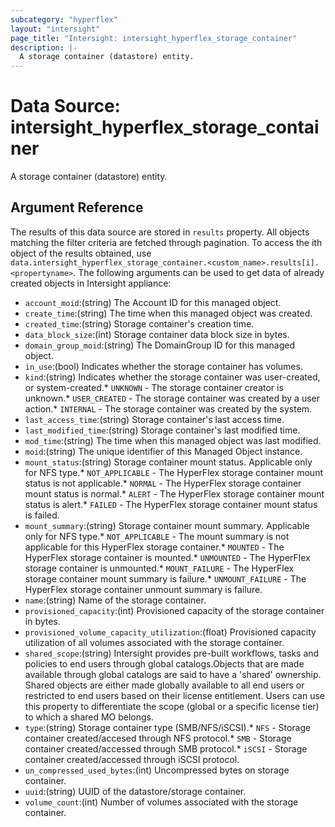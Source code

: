 ```yaml
---
subcategory: "hyperflex"
layout: "intersight"
page_title: "Intersight: intersight_hyperflex_storage_container"
description: |-
  A storage container (datastore) entity.
---
```


# Data Source: intersight_hyperflex_storage_container
A storage container (datastore) entity.
## Argument Reference
The results of this data source are stored in `results` property.
All objects matching the filter criteria are fetched through pagination.
To access the ith object of the results obtained, use `data.intersight_hyperflex_storage_container.<custom_name>.results[i].<propertyname>`.
The following arguments can be used to get data of already created objects in Intersight appliance:
* `account_moid`:(string) The Account ID for this managed object. 
* `create_time`:(string) The time when this managed object was created. 
* `created_time`:(string) Storage container's creation time. 
* `data_block_size`:(int) Storage container data block size in bytes. 
* `domain_group_moid`:(string) The DomainGroup ID for this managed object. 
* `in_use`:(bool) Indicates whether the storage container has volumes. 
* `kind`:(string) Indicates whether the storage container was user-created, or system-created.* `UNKNOWN` - The storage container creator is unknown.* `USER_CREATED` - The storage container was created by a user action.* `INTERNAL` - The storage container was created by the system. 
* `last_access_time`:(string) Storage container's last access time. 
* `last_modified_time`:(string) Storage container's last modified time. 
* `mod_time`:(string) The time when this managed object was last modified. 
* `moid`:(string) The unique identifier of this Managed Object instance. 
* `mount_status`:(string) Storage container mount status. Applicable only for NFS type.* `NOT_APPLICABLE` - The HyperFlex storage container mount status is not applicable.* `NORMAL` - The HyperFlex storage container mount status is normal.* `ALERT` - The HyperFlex storage container mount status is alert.* `FAILED` - The HyperFlex storage container mount status is failed. 
* `mount_summary`:(string) Storage container mount summary. Applicable only for NFS type.* `NOT_APPLICABLE` - The mount summary is not applicable for this HyperFlex storage container.* `MOUNTED` - The HyperFlex storage container is mounted.* `UNMOUNTED` - The HyperFlex storage container is unmounted.* `MOUNT_FAILURE` - The HyperFlex storage container mount summary is failure.* `UNMOUNT_FAILURE` - The HyperFlex storage container unmount summary is failure. 
* `name`:(string) Name of the storage container. 
* `provisioned_capacity`:(int) Provisioned capacity of the storage container in bytes. 
* `provisioned_volume_capacity_utilization`:(float) Provisioned capacity utilization of all volumes associated with the storage container. 
* `shared_scope`:(string) Intersight provides pre-built workflows, tasks and policies to end users through global catalogs.Objects that are made available through global catalogs are said to have a 'shared' ownership. Shared objects are either made globally available to all end users or restricted to end users based on their license entitlement. Users can use this property to differentiate the scope (global or a specific license tier) to which a shared MO belongs. 
* `type`:(string) Storage container type (SMB/NFS/iSCSI).* `NFS` - Storage container created/accesed through NFS protocol.* `SMB` - Storage container created/accessed through SMB protocol.* `iSCSI` - Storage container created/accessed through iSCSI protocol. 
* `un_compressed_used_bytes`:(int) Uncompressed bytes on storage container. 
* `uuid`:(string) UUID of the datastore/storage container. 
* `volume_count`:(int) Number of volumes associated with the storage container. 
 